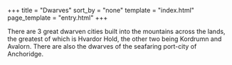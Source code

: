 +++
title = "Dwarves"
sort_by = "none"
template = "index.html"
page_template = "entry.html"
+++

There are 3 great dwarven cities built into the mountains across the lands, the greatest of which is Hvardor Hold, the other two being Kordrumn and Avalorn.
There are also the dwarves of the seafaring port-city of Anchoridge.










